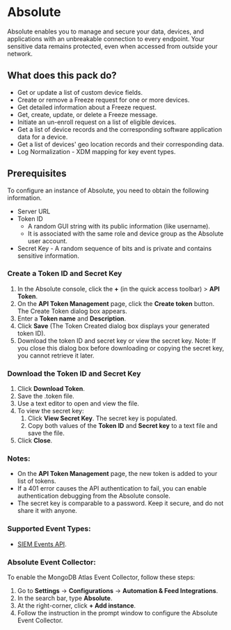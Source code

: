 # Absolute

Absolute enables you to manage and secure your data, devices, and applications with an unbreakable connection to every endpoint. Your sensitive data remains protected, even when accessed from outside your network.

## What does this pack do?

- Get or update a list of custom device fields.
- Create or remove a Freeze request for one or more devices.
- Get detailed information about a Freeze request. 
- Get, create, update, or delete a Freeze message.
- Initiate an un-enroll request on a list of eligible devices.
- Get a list of device records and the corresponding software application data for a device.
- Get a list of devices' geo location records and their corresponding data.
- Log Normalization - XDM mapping for key event types.

## Prerequisites

To configure an instance of Absolute, you need to obtain the following information.

- Server URL
- Token ID
  - A random GUI string with its public information (like username). 
  - It is associated with the same role and device group as the Absolute user account.
- Secret Key - A random sequence of bits and is private and contains sensitive information.

### Create a Token ID and Secret Key

1. In the Absolute console, click the **+** (in the quick access toolbar) > **API Token**.
2. On the **API Token Management** page, click the **Create token** button. The Create Token dialog box appears.
3. Enter a **Token name** and **Description**.
4. Click **Save** (The Token Created dialog box displays your generated token ID).
5. Download the token ID and secret key or view the secret key.
Note: If you close this dialog box before downloading or copying the secret key, you cannot retrieve it later.

### Download the Token ID and Secret Key

1. Click **Download Token**.
2. Save the .token file.
3. Use a text editor to open and view the file.
4. To view the secret key:
   1. Click **View Secret Key**. The secret key is populated.
   2. Copy both values of the **Token ID** and **Secret key** to a text file and save the file.
5. Click **Close**.

### Notes:

- On the **API Token Management** page, the new token is added to your list of tokens.
- If a 401 error causes the API authentication to fail, you can enable authentication debugging from the Absolute console.
- The secret key is comparable to a password. Keep it secure, and do not share it with anyone.

### Supported Event Types:
- [SIEM Events API](https://api.absolute.com/api-doc/doc.html%20target=%22_blank#tag/SIEM-Event-Reporting).

### Absolute Event Collector:

To enable the MongoDB Atlas Event Collector, follow these steps:

1. Go to **Settings** &rarr; **Configurations** &rarr; **Automation & Feed Integrations**.
2. In the search bar, type **Absolute**.
3. At the right-corner, click **+ Add instance**.
4. Follow the instruction in the prompt window to configure the Absolute Event Collector.